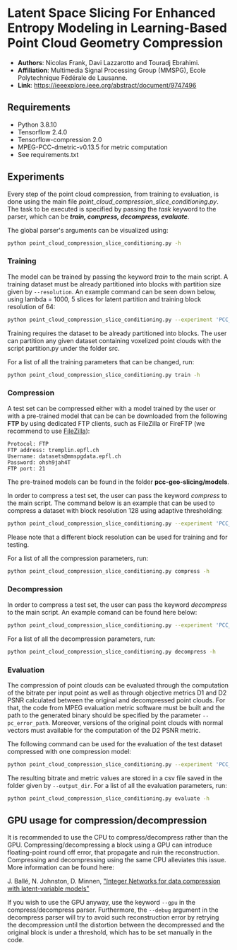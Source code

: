 # Latent Space Slicing For Enhanced Entropy Modeling in Learning-Based Point Cloud Geometry Compression

- **Authors**: Nicolas Frank, Davi Lazzarotto and Touradj Ebrahimi.
- **Affiliation**: Multimedia Signal Processing Group (MMSPG), Ecole Polytechnique Fédérale de Lausanne.
- **Link**: https://ieeexplore.ieee.org/abstract/document/9747496

## Requirements

- Python 3.8.10
- Tensorflow 2.4.0
- Tensorflow-compression 2.0
- MPEG-PCC-dmetric-v0.13.5 for metric computation
- See requirements.txt


## Experiments

Every step of the point cloud compression, from training to evaluation, is done using the main file *point_cloud_compression_slice_conditioning.py*. The task to be executed is specified by passing the *task* keyword to the parser, which can be ***train, compress, decompress, evaluate***.

The global parser's arguments can be visualized using:

```bash
python point_cloud_compression_slice_conditioning.py -h
```


### Training

The model can be trained by passing the keyword *train* to the main script. A training dataset must be already partitioned into blocks with partition size given by `--resolution`. An example command can be seen down below, using lambda = 1000, 5 slices for latent partition and training block resolution of 64:

```bash
python point_cloud_compression_slice_conditioning.py --experiment 'PCC_5slices_lmbda1000' --model_path 'models/' train --train_glob 'train/blocks_64_rgb/*.ply' --resolution 64 --epochs 10 --lambda 1000 --num_slices 5
```

Training requires the dataset to be already partitioned into blocks. The user can partition any given dataset containing voxelized point clouds with the script partition.py under the folder src. 

For a list of all the training parameters that can be changed, run:

```bash
python point_cloud_compression_slice_conditioning.py train -h
```


### Compression

A test set can be compressed either with a model trained by the user or with a pre-trained model that can be can be downloaded from the following **FTP** by using dedicated FTP clients, such as FileZilla or FireFTP (we recommend to use [FileZilla](https://filezilla-project.org/)):

```
Protocol: FTP
FTP address: tremplin.epfl.ch
Username: datasets@mmspgdata.epfl.ch
Password: ohsh9jah4T
FTP port: 21
```

The pre-trained models can be found in the folder **pcc-geo-slicing/models**.

In order to compress a test set, the user can pass the keyword *compress* to the main script. The command below is an example that can be used to compress a dataset with block resolution 128 using adaptive thresholding:

```bash
python point_cloud_compression_slice_conditioning.py --experiment 'PCC_5slices_lmbda1000' --model_path 'models/' compress --adaptive --resolution 128 --input_glob 'original/pointclouds_rgb/*.ply' --output_dir 'compressed/' 
```

Please note that a different block resolution can be used for training and for testing. 

For a list of all the compression parameters, run:

```bash
python point_cloud_compression_slice_conditioning.py compress -h
```

### Decompression

In order to compress a test set, the user can pass the keyword *decompress* to the main script. An example comand can be found here below:

```bash
python point_cloud_compression_slice_conditioning.py --experiment 'PCC_5slices_lmbda1000' --model_path 'models/' decompress --input_dir 'compressed/' --output_dir 'decompressed/'
```

For a list of all the decompression parameters, run:

```bash
python point_cloud_compression_slice_conditioning.py decompress -h
```


### Evaluation

The compression of point clouds can be evaluated through the computation of the bitrate per input point as well as through objective metrics D1 and D2 PSNR calculated between the original and decompressed point clouds. For that, the code from MPEG evaluation metric software must be built and the path to the generated binary should be specified by the parameter `--pc_error_path`. Moreover, versions of the original point clouds with normal vectors must available for the computation of the D2 PSNR metric. 

The following command can be used for the evaluation of the test dataset compressed with one compression model:

```bash
python point_cloud_compression_slice_conditioning.py --experiment 'PCC_5slices_lmbda1000' --model_path 'models/' evaluate --ori_dir 'original/pointclouds_rgb/' --dec_dir 'decompressed/' --nor_dir 'original/pointclouds_rgb_n/' --bin_dir 'compressed/' --output_dir 'results/' --pc_error_path 'pc_error' --resolution 1023
```

The resulting bitrate and metric values are stored in a csv file saved in the folder given by `--output_dir`. For a list of all the evaluation parameters, run:

```bash
python point_cloud_compression_slice_conditioning.py evaluate -h
```


## GPU usage for compression/decompression

It is recommended to use the CPU to compress/decompress rather than the GPU. Compressing/decompressing a block using a GPU can introduce floating-point round off error, that propagate and ruin the reconstruction. Compressing and decompressing using the same CPU alleviates this issue. More information can be found here:

J. Ballé, N. Johnston, D. Minnen,
["Integer Networks for data compression with latent-variable models"](https://openreview.net/pdf?id=S1zz2i0cY7)

If you wish to use the GPU anyway, use the keyword `--gpu` in the compress/decompress parser. Furthermore, the `--debug` argument in the decompress parser will try to avoid such reconstruction error by retrying the decompression until the distortion between the decompressed and the original block is under a threshold, which has to be set manually in the code.
